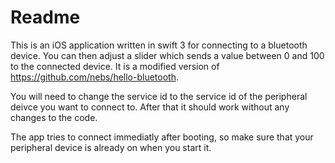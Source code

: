 # Readme

This is an iOS application written in swift 3 for connecting to a bluetooth device. You can then adjust a slider which sends a value between 0 and 100 to the connected device. It is a modified version of https://github.com/nebs/hello-bluetooth.

You will need to change the service id to the service id of the peripheral deivce you want to connect to. After that it should work without any changes to the code.

The app tries to connect immediatly after booting, so make sure that your peripheral device is already on when you start it.
